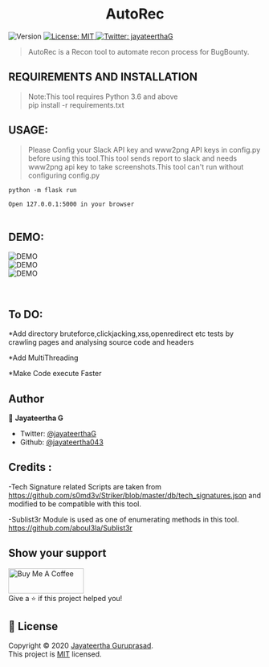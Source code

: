 <h1 align="center">AutoRec</h1>
<p>
  <img alt="Version" src="https://img.shields.io/badge/version-1.0.0-blue.svg?cacheSeconds=2592000" />
  <a href="https://github.com/jayateertha043/AutoRec/blob/master/LICENCE.txt" target="_blank">
    <img alt="License: MIT" src="https://img.shields.io/badge/License-MIT-yellow.svg" />
  </a>
  <a href="https://twitter.com/jayateerthaG" target="_blank">
    <img alt="Twitter: jayateerthaG" src="https://img.shields.io/twitter/follow/jayateerthaG.svg?style=social" />
  </a>
</p>

>AutoRec is a Recon tool to automate recon process for BugBounty.

## REQUIREMENTS AND INSTALLATION
>Note:This tool requires Python 3.6 and above <br />
>pip install -r requirements.txt


## USAGE:

>Please Config your Slack API key and www2png API keys in config.py before using this tool.This tool sends report to slack and needs www2png api key to take screenshots.This tool can't run without configuring config.py

```python -m flask run```

```Open 127.0.0.1:5000 in your browser```
<br /><br />


## DEMO:

<img alt="DEMO" src="https://github.com/jayateertha043/AutoRec/blob/master/static/assets/images/Home.PNG" ><br />
<img alt="DEMO" src="https://github.com/jayateertha043/AutoRec/blob/master/static/assets/images/Relax.PNG" ><br />
<img alt="DEMO" src="https://github.com/jayateertha043/AutoRec/blob/master/static/assets/images/Report.PNG"><br />

<br />

## To DO:

*Add directory bruteforce,clickjacking,xss,openredirect etc tests by crawling pages and analysing source code and headers


*Add MultiThreading


*Make Code execute Faster

## Author

👤 **Jayateertha G**

* Twitter: [@jayateerthaG](https://twitter.com/jayateerthaG)
* Github: [@jayateertha043](https://github.com/jayateertha043)

## Credits :
-Tech Signature related Scripts are taken from https://github.com/s0md3v/Striker/blob/master/db/tech_signatures.json and modified to be compatible with this tool.


-Sublist3r Module is used as one of enumerating methods in this tool. https://github.com/aboul3la/Sublist3r

## Show your support
<a href="https://www.buymeacoffee.com/en3EoKG7j" target="_blank"><img src="https://cdn.buymeacoffee.com/buttons/default-orange.png" alt="Buy Me A Coffee" height="50px" width="150px" ></a><br />
Give a ⭐️ if this project helped you!


## 📝 License

Copyright © 2020 [Jayateertha Guruprasad](https://github.com/jayateertha043).<br />
This project is [MIT](https://github.com/jayateertha043/AutoRec/blob/master/LICENCE.txt) licensed.


